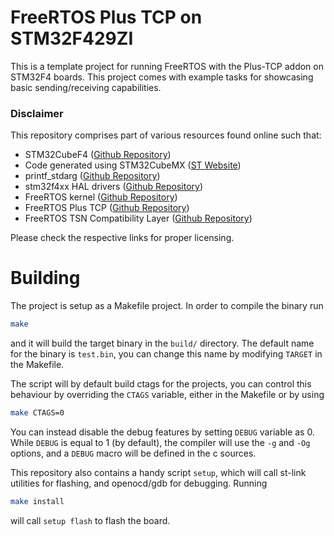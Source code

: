# FreeRTOS Plus TCP on STM32F429ZI
This is a template project for running FreeRTOS with the Plus-TCP addon on STM32F4 boards. This project comes with example tasks for showcasing basic sending/receiving capabilities.

### Disclaimer

This repository comprises part of various resources found online such that:
- STM32CubeF4 ([Github Repository](https://github.com/STMicroelectronics/STM32CubeF4))
- Code generated using STM32CubeMX ([ST Website](https://www.st.com/en/development-tools/stm32cubemx.html))
- printf_stdarg ([Github Repository](https://github.com/htibosch/freertos_plus_projects))
- stm32f4xx HAL drivers ([Github Repository](https://github.com/STMicroelectronics/stm32f4xx_hal_driver))
- FreeRTOS kernel ([Github Repository](https://github.com/FreeRTOS/FreeRTOS-Kernel))
- FreeRTOS Plus TCP ([Github Repository](https://github.com/FreeRTOS/FreeRTOS-Plus-TCP))
- FreeRTOS TSN Compatibility Layer ([Github Repository](https://github.com/xCocco0/FreeRTOS-TSN-Compatibility-Layer))

Please check the respective links for proper licensing.

# Building 

The project is setup as a Makefile project. In order to compile the binary run

```sh
make
```

and it will build the target binary in the ``build/`` directory. The default name for the binary is ``test.bin``, you can change this name by modifying ``TARGET`` in the Makefile.

The script will by default build ctags for the projects, you can control this behaviour by overriding the ``CTAGS`` variable, either in the Makefile or by using
```sh
make CTAGS=0
```

You can instead disable the debug features by setting ``DEBUG`` variable as 0. While ``DEBUG`` is equal to 1 (by default), the compiler will use the ``-g`` and ``-Og`` options, and a ``DEBUG`` macro will be defined in the c sources.

This repository also contains a handy script ``setup``, which will call st-link utilities for flashing, and openocd/gdb for debugging. Running
```sh
make install
```
will call ``setup flash`` to flash the board.
